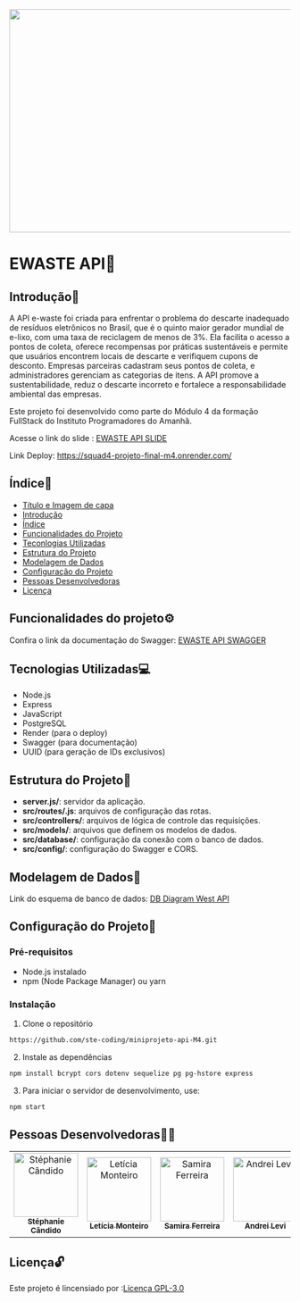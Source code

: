 
<img src="https://img.freepik.com/fotos-premium/simbolo-de-reciclagem-de-neon-brilhante-representando-praticas-sustentaveis-modernas_38013-19715.jpg?w=740" width="1000" height="400">

# EWASTE API🔋 <a name="titulo-e-imagem-de-capa"></a>

## Introdução📄 <a name="introducao"></a>

A API e-waste foi criada para enfrentar o problema do descarte inadequado de resíduos eletrônicos no Brasil, que é o quinto maior gerador mundial de e-lixo, com uma taxa de reciclagem de menos de 3%. Ela facilita o acesso a pontos de coleta, oferece recompensas por práticas sustentáveis e permite que usuários encontrem locais de descarte e verifiquem cupons de desconto. Empresas parceiras cadastram seus pontos de coleta, e administradores gerenciam as categorias de itens. A API promove a sustentabilidade, reduz o descarte incorreto e fortalece a responsabilidade ambiental das empresas.

Este projeto foi desenvolvido como parte do Módulo 4 da formação FullStack do Instituto Programadores do Amanhã.

Acesse o link do slide : [EWASTE API SLIDE](https://www.canva.com/design/DAGNd0V7dTI/t28Q1JnbW0DKUd2ZK57S3w/view?utm_content=DAGNd0V7dTI&utm_campaign=designshare&utm_medium=link&utm_source=editor)

Link Deploy: https://squad4-projeto-final-m4.onrender.com/


## Índice🔗  <a name="indice"></a>

* [Título e Imagem de capa](#titulo-e-imagem-de-capa)
* [Introdução](#introducao)
* [Índice](#indice)
* [Funcionalidades do Projeto](#funcionalidades-do-projeto)
* [Teconlogias Utilizadas](#tecnologias-utilizadas)
* [Estrutura do Projeto](#estrutura-do-projeto)
* [Modelagem de Dados](#modelagem-de-dados)
* [Configuração do Projeto](#configuraçao-do-projeto)
* [Pessoas Desenvolvedoras](#pessoas-desenvolvedoras)
* [Licença](#licenca)



## Funcionalidades do projeto⚙️   <a name="funcionalidades-do-projeto"></a>

Confira o link da documentação do Swagger: [EWASTE API SWAGGER](https://squad4-projeto-final-m4.onrender.com/api-docs/)


## Tecnologias Utilizadas💻 <a name="tecnologias-utilizadas"></a>

* Node.js
* Express
* JavaScript
* PostgreSQL
* Render (para o deploy)
* Swagger (para documentação)
* UUID (para geração de IDs exclusivos)


## Estrutura do Projeto📁 <a name="estrutura-do-projeto"></a>
- **server.js/**: servidor da aplicação.
- **src/routes/.js**: arquivos de configuração das rotas.
- **src/controllers/**: arquivos de lógica de controle das requisições.
- **src/models/**: arquivos que definem os modelos de dados.
- **src/database/**: configuração da conexão com o banco de dados.
- **src/config/**: configuração do Swagger e CORS.


## Modelagem de Dados🎲 <a name="modelagem-de-dados"></a>

Link do esquema de banco de dados: [DB Diagram West API](https://dbdiagram.io/d/miniprojeto-m3[updated]-663851ae5b24a634d092fe70)

## Configuração do Projeto🔧 <a name="configuracao-do-projeto"></a>

### Pré-requisitos
* Node.js instalado
* npm (Node Package Manager) ou yarn

### Instalação
1. Clone o repositório
```bash
https://github.com/ste-coding/miniprojeto-api-M4.git
```

2. Instale as dependências
```bash
npm install bcrypt cors dotenv sequelize pg pg-hstore express
```
3. Para iniciar o servidor de desenvolvimento, use:
```bash
npm start
```

## Pessoas Desenvolvedoras🧑‍💻  <a name="pessoas-desenvolvedoras"></a>

<table>
  <tr>
    <td align="center">
      <a href="https://github.com/ste-coding">
        <img src="https://avatars.githubusercontent.com/u/83964857?v=4" width="115" alt="Stéphanie Cândido"/><br />
        <sub><b>Stéphanie Cândido</b></sub>
      </a>
    </td>
    <td align="center">
      <a href="https://github.com/Monteiro-Let">
        <img src="https://avatars.githubusercontent.com/u/154276458?s=400&u=1526f34b9402fadbe89b685308ed1224f27e717e&v=4" width="115" alt="Letícia Monteiro"/><br />
        <sub><b>Letícia Monteiro</b></sub>
      </a>
    </td>
    <td align="center">
      <a href="https://github.com/samiferreira">
        <img src="https://avatars.githubusercontent.com/u/128096328?v=4" width="115" alt="Samira Ferreira"/><br />
        <sub><b>Samira Ferreira</b></sub>
      </a>
    </td>
    <td align="center">
      <a href="https://github.com/andreirce">
        <img src="https://avatars.githubusercontent.com/u/154296627?v=4" width="115" alt="Andrei Levi"/><br />
        <sub><b>Andrei Levi</b></sub>
      </a>
    </td>
    <td align="center">
      <a href="https://github.com/hewelbelmonte">
        <img src="https://avatars.githubusercontent.com/u/130703340?v=4" width="115" alt="Hewel Belmonte"/><br />
        <sub><b>Hewel Belmonte</b></sub>
      </a>
    </td>
    <td align="center">
      <a href="https://github.com/DeboraVitoria0">
        <img src="https://cdn.discordapp.com/attachments/1272754250266578974/1273430138498973726/foto_perfil.jpg?ex=66be95bc&is=66bd443c&hm=0d7ef141e05a00b1efbcf47d29d717fe1ab241b14e97da67ff83889ef36b3ac9&" width="115" height="115" alt="Débora Vitória"/><br />
        <sub><b>Débora Vitória</b></sub>
      </a>
    </td>
    <td align="center">
      <a href="https://github.com/GabrielRER">
        <img src="https://encrypted-tbn3.gstatic.com/images?q=tbn:ANd9GcTAFXrpV2sIWI8L_o4AX76NN2FPnznJapMmMyOUfCNg2Bc8vugQ" width="115" alt="Gabriel Ramon"/><br />
        <sub><b>Gabriel Ramon</b></sub>
      </a>
    </td>
  </tr>
</table>


## Licença🔓  <a name="licenca"></a>
Este projeto é lincensiado por :[Licença GPL-3.0](https://github.com/ste-coding/squad4-projeto-final-M4?tab=GPL-3.0-1-ov-file)